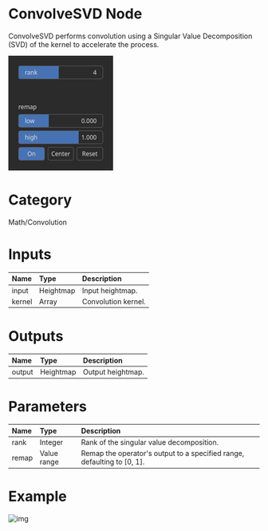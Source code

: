 
ConvolveSVD Node
================


ConvolveSVD performs convolution using a Singular Value Decomposition (SVD) of the kernel to accelerate the process.



![img](../../images/nodes/ConvolveSVD_settings.png)


# Category


Math/Convolution
# Inputs

|Name|Type|Description|
| :--- | :--- | :--- |
|input|Heightmap|Input heightmap.|
|kernel|Array|Convolution kernel.|

# Outputs

|Name|Type|Description|
| :--- | :--- | :--- |
|output|Heightmap|Output heightmap.|

# Parameters

|Name|Type|Description|
| :--- | :--- | :--- |
|rank|Integer|Rank of the singular value decomposition.|
|remap|Value range|Remap the operator's output to a specified range, defaulting to [0, 1].|

# Example


![img](../../images/nodes/ConvolveSVD.png)

